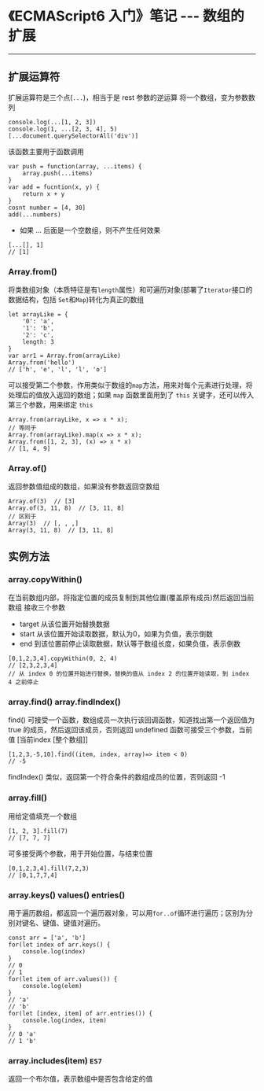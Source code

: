 # 《ECMAScript6 入门》笔记 --- 数组的扩展

---

## 扩展运算符
扩展运算符是三个点(`...`)，相当于是 rest 参数的逆运算
将一个数组，变为参数数列
```
console.log(...[1, 2, 3])
console.log(1, ...[2, 3, 4], 5)
[...document.querySelectorAll('div')]
```
该函数主要用于函数调用
```
var push = function(array, ...items) {
    array.push(...items)
}
var add = fucntion(x, y) {
    return x + y
}
cosnt number = [4, 30]
add(...numbers)
```
- 如果 ... 后面是一个空数组，则不产生任何效果
```
[...[], 1]
// [1]
```
### Array.from()
将类数组对象（本质特征是有`length`属性）和可遍历对象(部署了`Iterator`接口的数据结构，包括 `Set`和`Map`)转化为真正的数组
```
let arrayLike = {
    '0': 'a',
    '1': 'b',
    '2': 'c',
    length: 3
}
var arr1 = Array.from(arrayLike)
Array.from('hello')
// ['h', 'e', 'l', 'l', 'o']
```
可以接受第二个参数，作用类似于数组的`map`方法，用来对每个元素进行处理，将处理后的值放入返回的数组；如果 `map` 函数里面用到了 `this` 关键字，还可以传入第三个参数，用来绑定 `this`
```
Array.from(arrayLike, x => x * x);
// 等同于
Array.from(arrayLike).map(x => x * x);
Array.from([1, 2, 3], (x) => x * x)
// [1, 4, 9]
```
### Array.of()
返回参数值组成的数组，如果没有参数返回空数组
```
Array.of(3)  // [3]
Array.of(3, 11, 8)  // [3, 11, 8]
// 区别于
Array(3)  // [, , ,]
Array(3, 11, 8)  // [3, 11, 8]
```
## 实例方法
### array.copyWithin()
在当前数组内部，将指定位置的成员复制到其他位置(覆盖原有成员)然后返回当前数组
接收三个参数
- target 从该位置开始替换数据
- start 从该位置开始读取数据，默认为0，如果为负值，表示倒数
- end 到该位置前停止读取数据，默认等于数组长度，如果负值，表示倒数
```
[0,1,2,3,4].copyWithin(0, 2, 4)
// [2,3,2,3,4] 
// 从 index 0 的位置开始进行替换，替换的值从 index 2 的位置开始读取，到 index 4 之前停止
```
### array.find()  array.findIndex()
find() 可接受一个函数，数组成员一次执行该回调函数，知道找出第一个返回值为 true 的成员，然后返回该成员，否则返回 undefined
函数可接受三个参数，当前值 [当前index [整个数组]]
```
[1,2,3,-5,10].find((item, index, array)=> item < 0)
// -5 
```
findIndex() 类似，返回第一个符合条件的数组成员的位置，否则返回 -1
### array.fill()
用给定值填充一个数组
```
[1, 2, 3].fill(7)
// [7, 7, 7]
```
可多接受两个参数，用于开始位置，与结束位置
```
[0,1,2,3,4].fill(7,2,3)
// [0,1,7,7,4]
```
### array.keys() values() entries()
用于遍历数组，都返回一个遍历器对象，可以用`for..of`循环进行遍历；区别为分别对键名、键值、键值对遍历。
```
const arr = ['a', 'b']
for(let index of arr.keys() {
    console.log(index)
}
// 0
// 1
for(let item of arr.values()) {
    console.log(elem)
}
// 'a'
// 'b'
for(let [index, item] of arr.entries()) {
    console.log(index, item)
}
// 0 'a'
// 1 'b'
```
### array.includes(item) `ES7`
返回一个布尔值，表示数组中是否包含给定的值